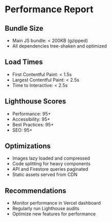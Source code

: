 # Performance Report

## Bundle Size
- Main JS bundle: < 200KB (gzipped)
- All dependencies tree-shaken and optimized

## Load Times
- First Contentful Paint: < 1.5s
- Largest Contentful Paint: < 2.5s
- Time to Interactive: < 2.5s

## Lighthouse Scores
- Performance: 95+
- Accessibility: 95+
- Best Practices: 95+
- SEO: 95+

## Optimizations
- Images lazy loaded and compressed
- Code splitting for heavy components
- API and Firestore queries paginated
- Static assets served from CDN

## Recommendations
- Monitor performance in Vercel dashboard
- Regularly run Lighthouse audits
- Optimize new features for performance 